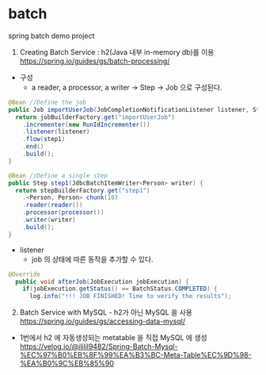 # batch

spring batch demo project

1. Creating Batch Service : h2(Java 내부 in-memory db)를 이용
   https://spring.io/guides/gs/batch-processing/


* 구성
  * a reader, a processor, a writer -> Step -> Job 으로 구성된다.
    

```java
@Bean //Define the job
public Job importUserJob(JobCompletionNotificationListener listener, Step step1) {
  return jobBuilderFactory.get("importUserJob")
    .incrementer(new RunIdIncrementer())
    .listener(listener)
    .flow(step1)
    .end()
    .build();
}

@Bean //Define a single step
public Step step1(JdbcBatchItemWriter<Person> writer) {
  return stepBuilderFactory.get("step1")
    .<Person, Person> chunk(10)
    .reader(reader())
    .processor(processor())
    .writer(writer)
    .build();
}
```
* listener
    * job 의 상태에 따른 동작을 추가할 수 있다.
    
```java
@Override
  public void afterJob(JobExecution jobExecution) {
    if(jobExecution.getStatus() == BatchStatus.COMPLETED) {
      log.info("!!! JOB FINISHED! Time to verify the results");

```

2. Batch Service with MySQL - h2가 아닌 MySQL 을 사용
https://spring.io/guides/gs/accessing-data-mysql/
   
* 1번에서 h2 에 자동생성되는 metatable 을 직접 MySQL 에 생성
  https://velog.io/@ililil9482/Spring-Batch-Mysql-%EC%97%B0%EB%8F%99%EA%B3%BC-Meta-Table%EC%9D%98-%EA%B0%9C%EB%85%90